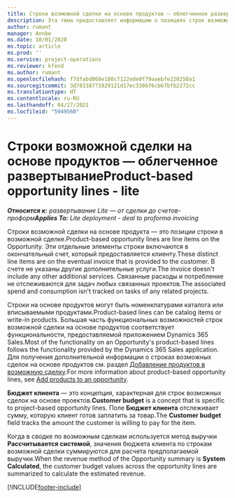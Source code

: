 ```yaml
---
title: Строки возможной сделки на основе продуктов — облегченное развертывание
description: Эта тема предоставляет информацию о позициях строк возможной сделки на основе продукта в Project Operations.
author: rumant
manager: Annbe
ms.date: 10/01/2020
ms.topic: article
ms.prod: ''
ms.service: project-operations
ms.reviewer: kfend
ms.author: rumant
ms.openlocfilehash: f7dfabd068e180c7122ede0f79aaebfe220250a1
ms.sourcegitcommit: 3d78338773929121d17ec3386f6cb67bfb2272cc
ms.translationtype: HT
ms.contentlocale: ru-RU
ms.lasthandoff: 04/27/2021
ms.locfileid: "5949560"
---
```

# <a name="product-based-opportunity-lines---lite"></a><span data-ttu-id="a3a5f-103">Строки возможной сделки на основе продуктов — облегченное развертывание</span><span class="sxs-lookup"><span data-stu-id="a3a5f-103">Product-based opportunity lines - lite</span></span>

<span data-ttu-id="a3a5f-104">_**Относится к:** развертывание Lite — от сделки до счетов-проформ_</span><span class="sxs-lookup"><span data-stu-id="a3a5f-104">_**Applies To:** Lite deployment - deal to proforma invoicing_</span></span>

<span data-ttu-id="a3a5f-105">Строки возможной сделки на основе продукта — это позиции строки в возможной сделке.</span><span class="sxs-lookup"><span data-stu-id="a3a5f-105">Product-based opportunity lines are line items on the Opportunity.</span></span> <span data-ttu-id="a3a5f-106">Эти отдельные элементы строки включаются в окончательный счет, который предоставляется клиенту.</span><span class="sxs-lookup"><span data-stu-id="a3a5f-106">These distinct line items are on the eventual invoice that is provided to the customer.</span></span> <span data-ttu-id="a3a5f-107">В счете не указаны другие дополнительные услуги.</span><span class="sxs-lookup"><span data-stu-id="a3a5f-107">The invoice doesn't include any other additional services.</span></span> <span data-ttu-id="a3a5f-108">Связанные расходы и потребление не отслеживаются для задач любых связанных проектов.</span><span class="sxs-lookup"><span data-stu-id="a3a5f-108">The associated spend and consumption isn't tracked on tasks of any related projects.</span></span>

<span data-ttu-id="a3a5f-109">Строки на основе продуктов могут быть номенклатурами каталога или вписываемыми продуктами.</span><span class="sxs-lookup"><span data-stu-id="a3a5f-109">Product-based lines can be catalog items or write-in products.</span></span> <span data-ttu-id="a3a5f-110">Большая часть функциональных возможностей строк возможной сделки на основе продуктов соответствует функциональности, предоставляемой приложением Dynamics 365 Sales.</span><span class="sxs-lookup"><span data-stu-id="a3a5f-110">Most of the functionality on an Opportunity's product-based lines follows the functionality provided by the Dynamics 365 Sales application.</span></span> <span data-ttu-id="a3a5f-111">Для получения дополнительной информации о строках возможных сделок на основе продуктов см. раздел [Добавление продуктов в возможную сделку](/dynamics365/sales-enterprise/add-products-opportunity).</span><span class="sxs-lookup"><span data-stu-id="a3a5f-111">For more information about product-based opportunity lines, see [Add products to an opportunity](/dynamics365/sales-enterprise/add-products-opportunity).</span></span>

<span data-ttu-id="a3a5f-112">**Бюджет клиента** — это концепция, характерная для строк возможных сделок на основе проектов.</span><span class="sxs-lookup"><span data-stu-id="a3a5f-112">**Customer budget** is a concept that is specific to project-based opportunity lines.</span></span> <span data-ttu-id="a3a5f-113">Поле **Бюджет клиента** отслеживает сумму, которую клиент готов заплатить за товар.</span><span class="sxs-lookup"><span data-stu-id="a3a5f-113">The **Customer budget** field tracks the amount the customer is willing to pay for the item.</span></span>

<span data-ttu-id="a3a5f-114">Когда в сводке по возможным сделкам используется метод выручки **Рассчитывается системой**, значения бюджета клиента по строкам возможной сделки суммируются для расчета предполагаемой выручки.</span><span class="sxs-lookup"><span data-stu-id="a3a5f-114">When the revenue method of the Opportunity summary is **System Calculated**, the customer budget values across the opportunity lines are summarized to calculate the estimated revenue.</span></span> 



[!INCLUDE[footer-include](../../includes/footer-banner.md)]
